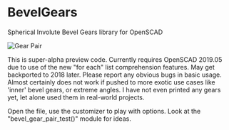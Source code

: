 # BevelGears
Spherical Involute Bevel Gears library for OpenSCAD

![Gear Pair](bevel_gears_helix30.gif)

This is super-alpha preview code. Currently requires OpenSCAD 2019.05 due to use of the new "for each" list comprehension features. May get backported to 2018 later. Please report any obvious bugs in basic usage. Almost certainly does not work if pushed to more exotic use cases like 'inner' bevel gears, or extreme angles. I have not even printed any gears yet, let alone used them in real-world projects.

Open the file, use the customizer to play with options. Look at the "bevel_gear_pair_test()" module for ideas.
